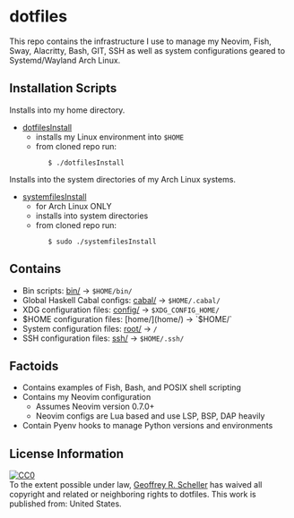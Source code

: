 # dotfiles

This repo contains the infrastructure I use to manage my
Neovim, Fish, Sway, Alacritty, Bash, GIT, SSH as well as
system configurations geared to Systemd/Wayland Arch Linux.

## Installation Scripts

Installs into my home directory.

* [dotfilesInstall](dotfilesInstall)
  * installs my Linux environment into `$HOME`
  * from cloned repo run:
    ```
       $ ./dotfilesInstall
    ```

Installs into the system directories of my Arch Linux systems.

* [systemfilesInstall](systemfilesInstall)
  * for Arch Linux ONLY
  * installs into system directories
  * from cloned repo run:
    ```
       $ sudo ./systemfilesInstall
    ```

## Contains

* Bin scripts: [bin/](bin/) -> `$HOME/bin/`
* Global Haskell Cabal configs: [cabal/](cabal/) -> `$HOME/.cabal/`
* XDG configuration files: [config/](config/) -> `$XDG_CONFIG_HOME/`
* $HOME configuration files: [home/](home/) -> `$HOME/`
* System configuration files: [root/](root/) -> `/`
* SSH configuration files: [ssh/](ssh/) -> `$HOME/.ssh/`

## Factoids

* Contains examples of Fish, Bash, and POSIX shell scripting
* Contains my Neovim configuration
  * Assumes Neovim version 0.7.0+
  * Neovim configs are Lua based and use LSP, BSP, DAP heavily
* Contain Pyenv hooks to manage Python versions and environments

## License Information

<p xmlns:dct="http://purl.org/dc/terms/" xmlns:vcard="http://www.w3.org/2001/vcard-rdf/3.0#">
  <a rel="license"
     href="http://creativecommons.org/publicdomain/zero/1.0/">
    <img src="http://i.creativecommons.org/p/zero/1.0/88x31.png" style="border-style: none;" alt="CC0" />
  </a>
  <br />
  To the extent possible under law,
  <a rel="dct:publisher"
     href="https://github.com/grscheller/dotfiles">
    <span property="dct:title">Geoffrey R. Scheller</span></a>
  has waived all copyright and related or neighboring rights to
  <span property="dct:title">dotfiles</span>.
This work is published from:
<span property="vcard:Country" datatype="dct:ISO3166"
      content="US" about="https://github.com/grscheller/dotfiles">
  United States</span>.
</p>
